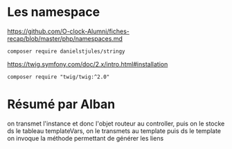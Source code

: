 
# Les namespace
https://github.com/O-clock-Alumni/fiches-recap/blob/master/php/namespaces.md
```
composer require danielstjules/stringy
```

https://twig.symfony.com/doc/2.x/intro.html#installation
```
composer require "twig/twig:^2.0"
```


# Résumé par Alban 

on transmet l'instance et donc l'objet routeur au controller, puis on le stocke ds le tableau templateVars, on le transmets au template puis ds le template on invoque la méthode permettant de générer les liens